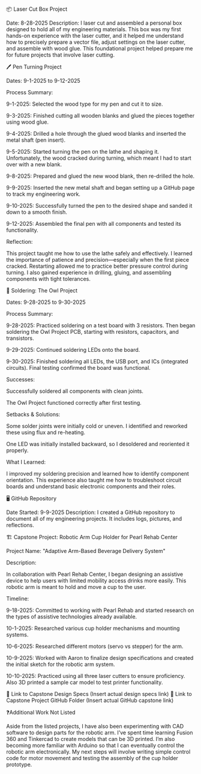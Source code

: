 📦 Laser Cut Box Project

Date: 8-28-2025
Description: I laser cut and assembled a personal box designed to hold all of my engineering materials. This box was my first hands-on experience with the laser cutter, and it helped me understand how to precisely prepare a vector file, adjust settings on the laser cutter, and assemble with wood glue. This foundational project helped prepare me for future projects that involve laser cutting.

🖊️ Pen Turning Project

Dates: 9-1-2025 to 9-12-2025

Process Summary:

9-1-2025: Selected the wood type for my pen and cut it to size.


9-3-2025: Finished cutting all wooden blanks and glued the pieces together using wood glue.

9-4-2025: Drilled a hole through the glued wood blanks and inserted the metal shaft (pen insert).


9-5-2025: Started turning the pen on the lathe and shaping it. Unfortunately, the wood cracked during turning, which meant I had to start over with a new blank.


9-8-2025: Prepared and glued the new wood blank, then re-drilled the hole.

9-9-2025: Inserted the new metal shaft and began setting up a GitHub page to track my engineering work.

9-10-2025: Successfully turned the pen to the desired shape and sanded it down to a smooth finish.


9-12-2025: Assembled the final pen with all components and tested its functionality.


Reflection:

This project taught me how to use the lathe safely and effectively. I learned the importance of patience and precision—especially when the first piece cracked. Restarting allowed me to practice better pressure control during turning. I also gained experience in drilling, gluing, and assembling components with tight tolerances.

🔧 Soldering: The Owl Project

Dates: 9-28-2025 to 9-30-2025

Process Summary:

9-28-2025: Practiced soldering on a test board with 3 resistors. Then began soldering the Owl Project PCB, starting with resistors, capacitors, and transistors.




9-29-2025: Continued soldering LEDs onto the board.


9-30-2025: Finished soldering all LEDs, the USB port, and ICs (integrated circuits). Final testing confirmed the board was functional.


Successes:

Successfully soldered all components with clean joints.

The Owl Project functioned correctly after first testing.

Setbacks & Solutions:

Some solder joints were initially cold or uneven. I identified and reworked these using flux and re-heating.

One LED was initially installed backward, so I desoldered and reoriented it properly.

What I Learned:

I improved my soldering precision and learned how to identify component orientation. This experience also taught me how to troubleshoot circuit boards and understand basic electronic components and their roles.

🖥️ GitHub Repository

Date Started: 9-9-2025
Description: I created a GitHub repository to document all of my engineering projects. It includes logs, pictures, and reflections.


🏗️ Capstone Project: Robotic Arm Cup Holder for Pearl Rehab Center

Project Name: "Adaptive Arm-Based Beverage Delivery System"

Description:

In collaboration with Pearl Rehab Center, I began designing an assistive device to help users with limited mobility access drinks more easily. This robotic arm is meant to hold and move a cup to the user.

Timeline:

9-18-2025: Committed to working with Pearl Rehab and started research on the types of assistive technologies already available.

10-1-2025: Researched various cup holder mechanisms and mounting systems.

10-6-2025: Researched different motors (servo vs stepper) for the arm.

10-9-2025: Worked with Aaron to finalize design specifications and created the initial sketch for the robotic arm system.

10-10-2025: Practiced using all three laser cutters to ensure proficiency. Also 3D printed a sample car model to test printer functionality.

📎 Link to Capstone Design Specs
 (Insert actual design specs link)
📎 Link to Capstone Project GitHub Folder
 (Insert actual GitHub capstone link)

❓Additional Work Not Listed

Aside from the listed projects, I have also been experimenting with CAD software to design parts for the robotic arm. I’ve spent time learning Fusion 360 and Tinkercad to create models that can be 3D printed. I’m also becoming more familiar with Arduino so that I can eventually control the robotic arm electronically. My next steps will involve writing simple control code for motor movement and testing the assembly of the cup holder prototype.
